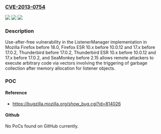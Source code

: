 ### [CVE-2013-0754](https://cve.mitre.org/cgi-bin/cvename.cgi?name=CVE-2013-0754)
![](https://img.shields.io/static/v1?label=Product&message=n%2Fa&color=blue)
![](https://img.shields.io/static/v1?label=Version&message=n%2Fa&color=blue)
![](https://img.shields.io/static/v1?label=Vulnerability&message=n%2Fa&color=brighgreen)

### Description

Use-after-free vulnerability in the ListenerManager implementation in Mozilla Firefox before 18.0, Firefox ESR 10.x before 10.0.12 and 17.x before 17.0.2, Thunderbird before 17.0.2, Thunderbird ESR 10.x before 10.0.12 and 17.x before 17.0.2, and SeaMonkey before 2.15 allows remote attackers to execute arbitrary code via vectors involving the triggering of garbage collection after memory allocation for listener objects.

### POC

#### Reference
- https://bugzilla.mozilla.org/show_bug.cgi?id=814026

#### Github
No PoCs found on GitHub currently.

